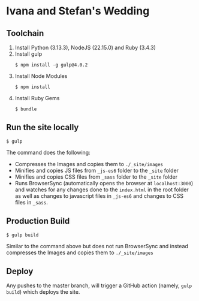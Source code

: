 # Ivana and Stefan's Wedding

## Toolchain

1. Install Python (3.13.3), NodeJS (22.15.0) and Ruby (3.4.3)
2. Install gulp
    ```
    $ npm install -g gulp@4.0.2
    ```
3. Install Node Modules
    ```
    $ npm install
    ```
4. Install Ruby Gems
    ```
    $ bundle
    ```

## Run the site locally
```
$ gulp
```
The command does the following:
- Compresses the Images and copies them to `./_site/images`
- Minifies and copies JS files from `_js-es6` folder to the `_site` folder
- Minifies and copies CSS files from `_sass` folder to the `_site` folder
- Runs BrowserSync (automatically opens the browser at `localhost:3000`) and watches for any changes done to the `index.html` in the root folder as well as changes to javascript files in `_js-es6` and changes to CSS files in `_sass`.

## Production Build
```
$ gulp build
```
Similar to the command above but does not run BrowserSync and instead compresses the Images and copies them to `./_site/images`

## Deploy

Any pushes to the master branch, will trigger a GitHub action (namely, `gulp build`) which deploys the site.
